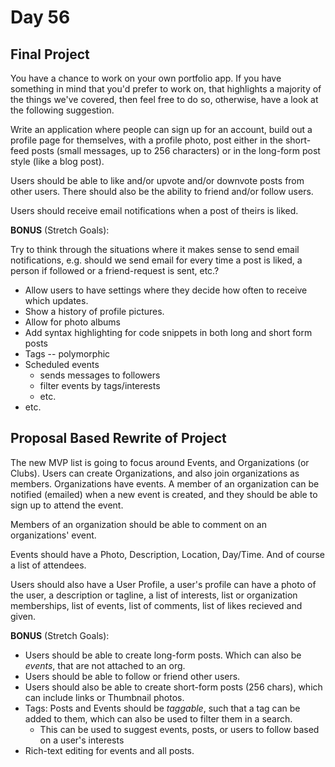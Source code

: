 # Day 56  
  
Final Project  
-------------   
  
You have a chance to work on your own portfolio app. If you have something in mind that you'd prefer to work on, that highlights a majority of the things we've covered, then feel free to do so, otherwise, have a look at the following suggestion.  
  
Write an application where people can sign up for an account, build out a profile page for themselves, with a profile photo, post either in the short-feed posts (small messages, up to 256 characters) or in the long-form post style (like a blog post).  
  
Users should be able to like and/or upvote and/or downvote posts from other users. There should also be the ability to friend and/or follow users.  
  
Users should receive email notifications when a post of theirs is liked.  

**BONUS** (Stretch Goals):  
  
Try to think through the situations where it makes sense to send email notifications, e.g. should we send email for every time a post is liked, a person if followed or a friend-request is sent, etc.?  
  * Allow users to have settings where they decide how often to receive which updates.  
  * Show a history of profile pictures.
  * Allow for photo albums
  * Add syntax highlighting for code snippets in both long and short form posts
  * Tags -- polymorphic
  * Scheduled events
    - sends messages to followers
    - filter events by tags/interests
    - etc.
  * etc.


## Proposal Based Rewrite of Project  
  
The new MVP list is going to focus around Events, and Organizations (or Clubs). Users can create Organizations, and also join organizations as members. Organizations have events. A member of an organization can be notified (emailed) when a new event is created, and they should be able to sign up to attend the event.  
  
Members of an organization should be able to comment on an organizations' event.

Events should have a Photo, Description, Location, Day/Time. And of course a list of attendees.
  
Users should also have a User Profile, a user's profile can have a photo of the user, a description or tagline, a list of interests, list or organization memberships, list of events, list of comments, list of likes recieved and given.  
  
**BONUS** (Stretch Goals):  
  
  * Users should be able to create long-form posts. Which can also be _events_, that are not attached to an org.
  * Users should be able to follow or friend other users.
  * Users should also be able to create short-form posts (256 chars), which can include links or Thumbnail photos.
  * Tags: Posts and Events should be _taggable_, such that a tag can be added to them, which can also be used to filter them in a search.
    - This can be used to suggest events, posts, or users to follow based on a user's interests
  * Rich-text editing for events and all posts.
  